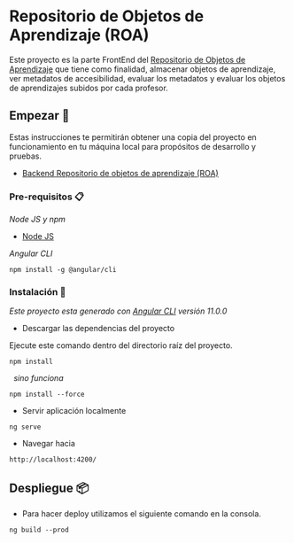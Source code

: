 # Repositorio de Objetos de Aprendizaje (ROA) 

Este proyecto es la parte FrontEnd del <a href="https://repositorio.edutech-project.org/#/">Repositorio de Objetos de Aprendizaje</a> que tiene como finalidad, almacenar objetos de aprendizaje, ver metadatos de accesibilidad, evaluar los metadatos y evaluar los objetos de aprendizajes subidos por cada profesor.

## Empezar 🚀

Estas instrucciones te permitirán obtener una copia del proyecto en funcionamiento en tu máquina local para propósitos de desarrollo y pruebas.

<ul>
 <li>
  <a href="https://github.com/EduTech-Erasmus-Project/Repositorio-Backend.git">Backend Repositorio de objetos de aprendizaje (ROA)</a>
 </li>
</ul>

### Pre-requisitos 📋

_Node JS y npm_

<ul>
 <li>
  <a href="https://nodejs.org">Node JS</a>
 </li>
</ul>

_Angular CLI_
```
npm install -g @angular/cli
```

### Instalación 🔧

_Este proyecto esta generado con <a href="https://angular.io/cli">Angular CLI</a> versión 11.0.0_

- Descargar las dependencias del proyecto

Ejecute este comando dentro del directorio raíz del proyecto.

```
npm install
```

&nbsp; _sino funciona_

```
npm install --force
```

- Servir aplicación localmente 
```
ng serve
```
- Navegar hacia 

```
http://localhost:4200/
```

## Despliegue 📦

- Para hacer deploy utilizamos el siguiente comando en la consola.

```
ng build --prod
```
